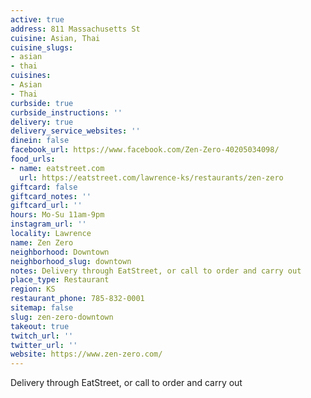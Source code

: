 ```yaml
---
active: true
address: 811 Massachusetts St
cuisine: Asian, Thai
cuisine_slugs:
- asian
- thai
cuisines:
- Asian
- Thai
curbside: true
curbside_instructions: ''
delivery: true
delivery_service_websites: ''
dinein: false
facebook_url: https://www.facebook.com/Zen-Zero-40205034098/
food_urls:
- name: eatstreet.com
  url: https://eatstreet.com/lawrence-ks/restaurants/zen-zero
giftcard: false
giftcard_notes: ''
giftcard_url: ''
hours: Mo-Su 11am-9pm
instagram_url: ''
locality: Lawrence
name: Zen Zero
neighborhood: Downtown
neighborhood_slug: downtown
notes: Delivery through EatStreet, or call to order and carry out
place_type: Restaurant
region: KS
restaurant_phone: 785-832-0001
sitemap: false
slug: zen-zero-downtown
takeout: true
twitch_url: ''
twitter_url: ''
website: https://www.zen-zero.com/
---
```


Delivery through EatStreet, or call to order and carry out